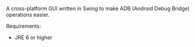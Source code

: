 A cross-platform GUI written in Swing to make ADB (Android Debug Bridge) operations easier.

Requirements:
- JRE 6 or higher
